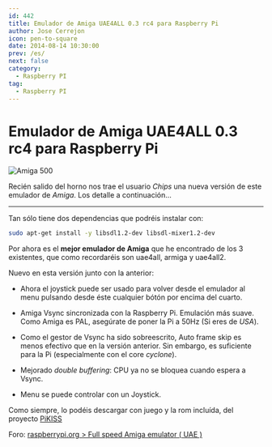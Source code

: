 ```yaml
---
id: 442
title: Emulador de Amiga UAE4ALL 0.3 rc4 para Raspberry Pi
author: Jose Cerrejon
icon: pen-to-square
date: 2014-08-14 10:30:00
prev: /es/
next: false
category:
  - Raspberry PI
tag:
  - Raspberry PI
---
```


# Emulador de Amiga UAE4ALL 0.3 rc4 para Raspberry Pi

![Amiga 500](/images/Amiga-A500.jpg)

Recién salido del horno nos trae el usuario *Chips* una nueva versión de este emulador de *Amiga*. Los detalle a continuación...

- - -
Tan sólo tiene dos dependencias que podréis instalar con:

```bash
sudo apt-get install -y libsdl1.2-dev libsdl-mixer1.2-dev
```

Por ahora es el **mejor emulador de Amiga** que he encontrado de los 3 existentes, que como recordaréis son uae4all, armiga y uae4all2.

Nuevo en esta versión junto con la anterior:

* Ahora el joystick puede ser usado para volver desde el emulador al menu pulsando desde éste cualquier bótón por encima del cuarto.

* Amiga Vsync sincronizada con la Raspberry Pi. Emulación más suave. Como Amiga es PAL, asegúrate de poner la Pi a 50Hz (Si eres de *USA*).

* Como el gestor de Vsync ha sido sobreescrito, Auto frame skip es menos efectivo que en la versión anterior. Sin embargo, es suficiente para la Pi (especialmente con el core *cyclone*).

* Mejorado *double buffering*: CPU ya no se bloquea cuando espera a Vsync.

* Menu se puede controlar con un Joystick.

Como siempre, lo podéis descargar con juego y la rom incluída, del proyecto [PiKISS](https://github.com/jmcerrejon/PiKISS)

Foro: [raspberrypi.org > Full speed Amiga emulator ( UAE )](http://www.raspberrypi.org/forums/viewtopic.php?t=17928)